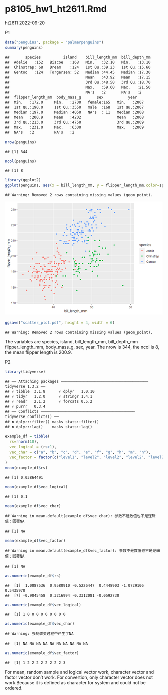 p8105_hw1_ht2611.Rmd
================
ht2611
2022-09-20

P1

``` r
data("penguins", package = "palmerpenguins")
summary(penguins)
```

    ##       species          island    bill_length_mm  bill_depth_mm  
    ##  Adelie   :152   Biscoe   :168   Min.   :32.10   Min.   :13.10  
    ##  Chinstrap: 68   Dream    :124   1st Qu.:39.23   1st Qu.:15.60  
    ##  Gentoo   :124   Torgersen: 52   Median :44.45   Median :17.30  
    ##                                  Mean   :43.92   Mean   :17.15  
    ##                                  3rd Qu.:48.50   3rd Qu.:18.70  
    ##                                  Max.   :59.60   Max.   :21.50  
    ##                                  NA's   :2       NA's   :2      
    ##  flipper_length_mm  body_mass_g       sex           year     
    ##  Min.   :172.0     Min.   :2700   female:165   Min.   :2007  
    ##  1st Qu.:190.0     1st Qu.:3550   male  :168   1st Qu.:2007  
    ##  Median :197.0     Median :4050   NA's  : 11   Median :2008  
    ##  Mean   :200.9     Mean   :4202                Mean   :2008  
    ##  3rd Qu.:213.0     3rd Qu.:4750                3rd Qu.:2009  
    ##  Max.   :231.0     Max.   :6300                Max.   :2009  
    ##  NA's   :2         NA's   :2

``` r
nrow(penguins)
```

    ## [1] 344

``` r
ncol(penguins)
```

    ## [1] 8

``` r
library(ggplot2)
ggplot(penguins, aes(x = bill_length_mm, y = flipper_length_mm,color=species)) + geom_point()
```

    ## Warning: Removed 2 rows containing missing values (geom_point).

![](p8105_hw1_ht2611_files/figure-gfm/unnamed-chunk-1-1.png)<!-- -->

``` r
ggsave("scatter_plot.pdf", height = 4, width = 6)
```

    ## Warning: Removed 2 rows containing missing values (geom_point).

The variables are species, island, bill_length_mm, bill_depth_mm
flipper_length_mm, body_mass_g, sex, year. The nrow is 344, the ncol is
8, the mean flipper length is 200.9.

P2

``` r
library(tidyverse)
```

    ## ── Attaching packages ─────────────────────────────────────── tidyverse 1.3.2 ──
    ## ✔ tibble  3.1.8      ✔ dplyr   1.0.10
    ## ✔ tidyr   1.2.0      ✔ stringr 1.4.1 
    ## ✔ readr   2.1.2      ✔ forcats 0.5.2 
    ## ✔ purrr   0.3.4      
    ## ── Conflicts ────────────────────────────────────────── tidyverse_conflicts() ──
    ## ✖ dplyr::filter() masks stats::filter()
    ## ✖ dplyr::lag()    masks stats::lag()

``` r
example_df = tibble(
  rs=rnorm(10),
  vec_logical = (rs>1),
  vec_char = c("a", "b", "c", "d", "e", "f", "g", "h", "m", "n"),
  vec_factor = factor(c("level1", "level2", "level2", "level2", "level2", "level2", "level2", "level2", "level2", "level3"))
)
mean(example_df$rs)
```

    ## [1] 0.03864491

``` r
mean(example_df$vec_logical)
```

    ## [1] 0.1

``` r
mean(example_df$vec_char)
```

    ## Warning in mean.default(example_df$vec_char): 参数不是数值也不是逻辑值：回覆NA

    ## [1] NA

``` r
mean(example_df$vec_factor)
```

    ## Warning in mean.default(example_df$vec_factor): 参数不是数值也不是逻辑值：回覆NA

    ## [1] NA

``` r
as.numeric(example_df$rs)
```

    ##  [1]  1.0087536  0.9580910 -0.5226447  0.4448903 -1.0729106  0.5435970
    ##  [7] -0.9045458  0.3216994 -0.3312081 -0.0592730

``` r
as.numeric(example_df$vec_logical)
```

    ##  [1] 1 0 0 0 0 0 0 0 0 0

``` r
as.numeric(example_df$vec_char)
```

    ## Warning: 强制改变过程中产生了NA

    ##  [1] NA NA NA NA NA NA NA NA NA NA

``` r
as.numeric(example_df$vec_factor)
```

    ##  [1] 1 2 2 2 2 2 2 2 2 3

For mean, random sample and logical vector work, character vector and
factor vector don’t work. For convertion, only character vector does not
work.Because it is defined as character for system and could not be
ordered.
